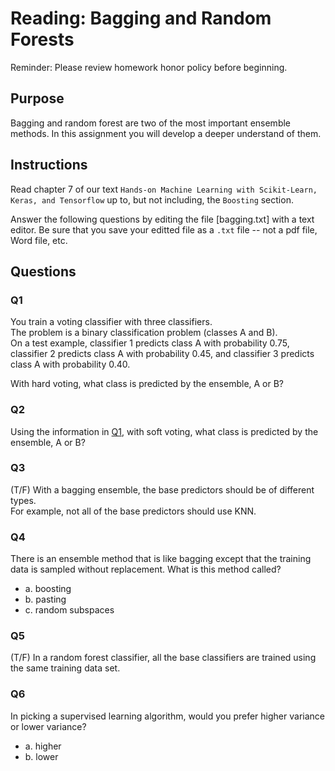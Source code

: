 # Reading: Bagging and Random Forests

Reminder:
Please review homework honor policy before beginning.

## Purpose

Bagging and random forest are two of the most important ensemble methods.
In this assignment you will develop a deeper understand of them.

## Instructions

Read chapter 7 of our text `Hands-on Machine Learning with Scikit-Learn, Keras, and Tensorflow` up to, but not including, the `Boosting` section.

Answer the following questions by editing the file [bagging.txt] with a text editor.
Be sure that you save your editted file as a `.txt` file -- not a pdf file, Word file, etc.

## Questions

### Q1

You train a voting classifier with three classifiers.   
The problem is a binary classification problem (classes A and B).  
On a test example, classifier 1 predicts class A with probability 0.75, classifier 2 predicts class A with probability 0.45, and classifier 3 predicts class A with probability 0.40.

With hard voting, what class is predicted by the ensemble, A or B?

### Q2
Using the information in [Q1](#Q1), with soft voting, what class is predicted by the ensemble, A or B?

### Q3
(T/F)  With a bagging ensemble, the base predictors should be of different types.  
For example, not all of the base predictors should use KNN.

### Q4
There is an ensemble method that is like bagging except that the training data is sampled without replacement.  What is this method called?

- a. boosting
- b. pasting
- c. random subspaces

### Q5
(T/F) In a random forest classifier, all the base classifiers are trained using the same training data set.

### Q6
In picking a supervised learning algorithm, would you prefer higher variance or lower variance?
- a. higher
- b. lower


